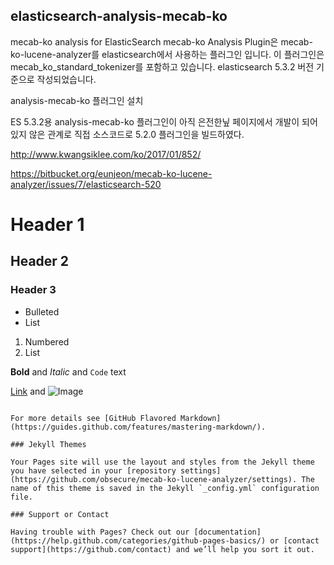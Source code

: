 ## elasticsearch-analysis-mecab-ko

mecab-ko analysis for ElasticSearch
mecab-ko Analysis Plugin은 mecab-ko-lucene-analyzer를 elasticsearch에서 사용하는 플러그인 입니다.
이 플러그인은 mecab_ko_standard_tokenizer를 포함하고 있습니다.
elasticsearch 5.3.2 버전 기준으로 작성되었습니다.

analysis-mecab-ko 플러그인 설치

ES 5.3.2용 analysis-mecab-ko 플러그인이 아직 은전한닢 페이지에서 개발이 되어 있지 않은 관계로 직접 소스코드로 5.2.0 플러그인을 빌드하였다.

http://www.kwangsiklee.com/ko/2017/01/852/

https://bitbucket.org/eunjeon/mecab-ko-lucene-analyzer/issues/7/elasticsearch-520


# Header 1
## Header 2
### Header 3

- Bulleted
- List

1. Numbered
2. List

**Bold** and _Italic_ and `Code` text

[Link](url) and ![Image](src)
```

For more details see [GitHub Flavored Markdown](https://guides.github.com/features/mastering-markdown/).

### Jekyll Themes

Your Pages site will use the layout and styles from the Jekyll theme you have selected in your [repository settings](https://github.com/obsecure/mecab-ko-lucene-analyzer/settings). The name of this theme is saved in the Jekyll `_config.yml` configuration file.

### Support or Contact

Having trouble with Pages? Check out our [documentation](https://help.github.com/categories/github-pages-basics/) or [contact support](https://github.com/contact) and we’ll help you sort it out.
